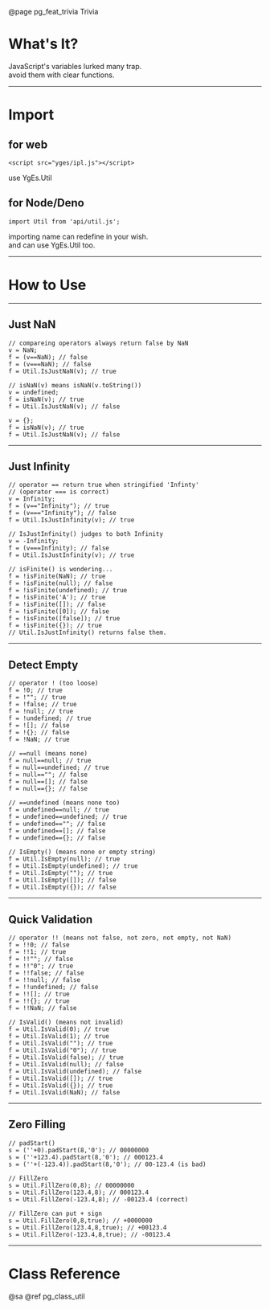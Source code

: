 ﻿@page pg_feat_trivia Trivia

# What's It?

JavaScript's variables lurked many trap.  
avoid them with clear functions.  

-----
# Import

## for web

```
<script src="yges/ipl.js"></script>
```
use YgEs.Util

## for Node/Deno

```
import Util from 'api/util.js';
```
importing name can redefine in your wish.  
and can use YgEs.Util too.  

-----
# How to Use

-----
## Just NaN

```
// compareing operators always return false by NaN 
v = NaN;
f = (v==NaN); // false 
f = (v===NaN); // false 
f = Util.IsJustNaN(v); // true 

// isNaN(v) means isNaN(v.toString()) 
v = undefined;
f = isNaN(v); // true 
f = Util.IsJustNaN(v); // false 

v = {};
f = isNaN(v); // true 
f = Util.IsJustNaN(v); // false 
```

-----
## Just Infinity

```
// operator == return true when stringified 'Infinty'  
// (operator === is correct)  
v = Infinity;
f = (v=="Infinity"); // true
f = (v==="Infinity"); // false
f = Util.IsJustInfinity(v); // true 

// IsJustInfinity() judges to both Infinity 
v = -Infinity;
f = (v===Infinity); // false
f = Util.IsJustInfinity(v); // true 

// isFinite() is wondering... 
f = !isFinite(NaN); // true 
f = !isFinite(null); // false 
f = !isFinite(undefined); // true 
f = !isFinite('A'); // true 
f = !isFinite([]); // false 
f = !isFinite([0]); // false 
f = !isFinite([false]); // true 
f = !isFinite({}); // true 
// Util.IsJustInfinity() returns false them.  

```

-----
## Detect Empty

```
// operator ! (too loose)
f = !0; // true
f = !""; // true
f = !false; // true
f = !null; // true
f = !undefined; // true
f = ![]; // false
f = !{}; // false
f = !NaN; // true

// ==null (means none) 
f = null==null; // true 
f = null==undefined; // true 
f = null==""; // false 
f = null==[]; // false 
f = null=={}; // false 

// ==undefined (means none too) 
f = undefined==null; // true 
f = undefined==undefined; // true 
f = undefined==""; // false 
f = undefined==[]; // false 
f = undefined=={}; // false 

// IsEmpty() (means none or empty string) 
f = Util.IsEmpty(null); // true 
f = Util.IsEmpty(undefined); // true 
f = Util.IsEmpty(""); // true 
f = Util.IsEmpty([]); // false 
f = Util.IsEmpty({}); // false 
```

-----
## Quick Validation

```
// operator !! (means not false, not zero, not empty, not NaN)
f = !!0; // false
f = !!1; // true
f = !!""; // false
f = !!"0"; // true
f = !!false; // false
f = !!null; // false
f = !!undefined; // false
f = !![]; // true
f = !!{}; // true
f = !!NaN; // false

// IsValid() (means not invalid)
f = Util.IsValid(0); // true
f = Util.IsValid(1); // true
f = Util.IsValid(""); // true
f = Util.IsValid("0"); // true
f = Util.IsValid(false); // true
f = Util.IsValid(null); // false
f = Util.IsValid(undefined); // false
f = Util.IsValid([]); // true
f = Util.IsValid({}); // true
f = Util.IsValid(NaN); // false

```

-----
## Zero Filling

```
// padStart() 
s = (''+0).padStart(8,'0'); // 00000000 
s = (''+123.4).padStart(8,'0'); // 000123.4 
s = (''+(-123.4)).padStart(8,'0'); // 00-123.4 (is bad)

// FillZero
s = Util.FillZero(0,8); // 00000000
s = Util.FillZero(123.4,8); // 000123.4
s = Util.FillZero(-123.4,8); // -00123.4 (correct)

// FillZero can put + sign
s = Util.FillZero(0,8,true); // +0000000
s = Util.FillZero(123.4,8,true); // +00123.4
s = Util.FillZero(-123.4,8,true); // -00123.4
```

-----
# Class Reference

@sa @ref pg_class_util
